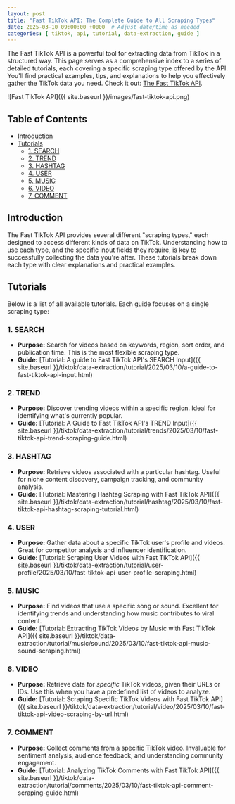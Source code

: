 ```yaml
---
layout: post 
title: "Fast TikTok API: The Complete Guide to All Scraping Types"
date: 2025-03-10 09:00:00 +0000  # Adjust date/time as needed
categories: [ tiktok, api, tutorial, data-extraction, guide ]
---
```


The Fast TikTok API is a powerful tool for extracting data from TikTok in a structured way. This page serves as a
comprehensive index to a series of detailed tutorials, each covering a specific scraping type offered by the API. You'll
find practical examples, tips, and explanations to help you effectively gather the TikTok data you need.
Check it out: [The Fast TikTok API](https://apify.com/novi/fast-tiktok-api).

![Fast TikTok API]({{ site.baseurl }}/images/fast-tiktok-api.png)

## Table of Contents

* [Introduction](#introduction)
* [Tutorials](#tutorials)
    * [1. SEARCH](#1-search)
    * [2. TREND](#2-trend)
    * [3. HASHTAG](#3-hashtag)
    * [4. USER](#4-user)
    * [5. MUSIC](#5-music)
    * [6. VIDEO](#6-video)
    * [7. COMMENT](#7-comment)

## Introduction

The Fast TikTok API provides several different "scraping types," each designed to access different kinds of data on
TikTok. Understanding how to use each type, and the specific input fields they require, is key to successfully
collecting the data you're after. These tutorials break down each type with clear explanations and practical examples.

## Tutorials

Below is a list of all available tutorials. Each guide focuses on a single scraping type:

### 1. SEARCH

* **Purpose:** Search for videos based on keywords, region, sort order, and publication time. This is the most flexible
  scraping type.
* **Guide:** [Tutorial: A guide to Fast TikTok API's SEARCH Input]({{ site.baseurl
  }}/tiktok/data-extraction/tutorial/2025/03/10/a-guide-to-fast-tiktok-api-input.html)

### 2. TREND

* **Purpose:** Discover trending videos within a specific region. Ideal for identifying what's currently popular.
* **Guide:** [Tutorial: A Guide to Fast TikTok API's TREND Input]({{ site.baseurl
  }}/tiktok/data-extraction/tutorial/trends/2025/03/10/fast-tiktok-api-trend-scraping-guide.html)

### 3. HASHTAG

* **Purpose:** Retrieve videos associated with a particular hashtag. Useful for niche content discovery, campaign
  tracking, and community analysis.
* **Guide:** [Tutorial: Mastering Hashtag Scraping with Fast TikTok API]({{ site.baseurl
  }}/tiktok/data-extraction/tutorial/hashtag/2025/03/10/fast-tiktok-api-hashtag-scraping-tutorial.html)

### 4. USER

* **Purpose:** Gather data about a specific TikTok user's profile and videos. Great for competitor analysis and
  influencer identification.
* **Guide:** [Tutorial: Scraping User Videos with Fast TikTok API]({{ site.baseurl
  }}/tiktok/data-extraction/tutorial/user-profile/2025/03/10/fast-tiktok-api-user-profile-scraping.html)

### 5. MUSIC

* **Purpose:** Find videos that use a specific song or sound. Excellent for identifying trends and understanding how
  music contributes to viral content.
* **Guide:** [Tutorial: Extracting TikTok Videos by Music with Fast TikTok API]({{ site.baseurl
  }}/tiktok/data-extraction/tutorial/music/sound/2025/03/10/fast-tiktok-api-music-sound-scraping.html)

### 6. VIDEO

* **Purpose:** Retrieve data for *specific* TikTok videos, given their URLs or IDs. Use this when you have a predefined
  list of videos to analyze.
* **Guide:** [Tutorial: Scraping Specific TikTok Videos with Fast TikTok API]({{ site.baseurl
  }}/tiktok/data-extraction/tutorial/video/2025/03/10/fast-tiktok-api-video-scraping-by-url.html)

### 7. COMMENT

* **Purpose:** Collect comments from a specific TikTok video. Invaluable for sentiment analysis, audience feedback, and
  understanding community engagement.
* **Guide:** [Tutorial: Analyzing TikTok Comments with Fast TikTok API]({{ site.baseurl
  }}/tiktok/data-extraction/tutorial/comments/2025/03/10/fast-tiktok-api-comment-scraping-guide.html)
